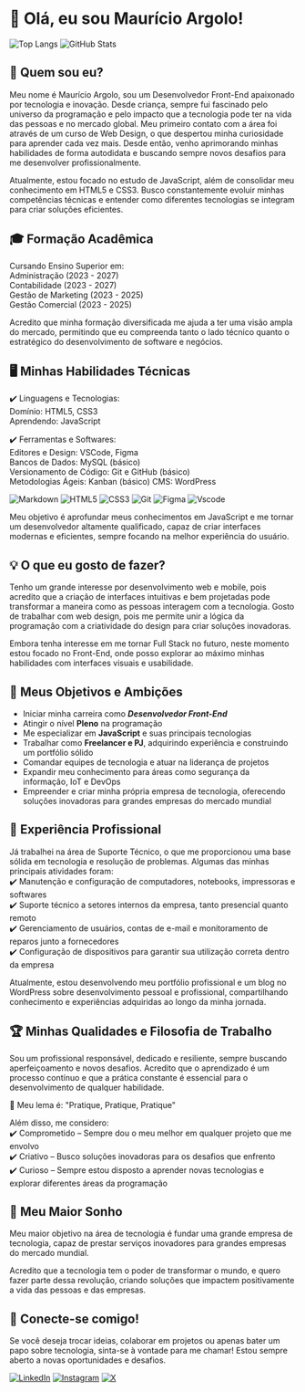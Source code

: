 # 👋 Olá, eu sou Maurício Argolo! 

![Top Langs](https://github-readme-stats-git-masterrstaa-rickstaa.vercel.app/api/top-langs/?username=mauricioargolo&bg_color=000&border_color=30A3DC&title_color=E94D5F&text_color=FFF)
![GitHub Stats](https://github-readme-stats.vercel.app/api?username=mauricioargolo&theme=transparent&bg_color=000&border_color=30A3DC&show_icons=true&icon_color=30A3DC&title_color=E94D5F&text_color=FFF)

## 🚀 Quem sou eu?
Meu nome é Maurício Argolo, sou um Desenvolvedor Front-End apaixonado por tecnologia e inovação. Desde criança, sempre fui fascinado pelo universo da programação e pelo impacto que a tecnologia pode ter na vida das pessoas e no mercado global. Meu primeiro contato com a área foi através de um curso de Web Design, o que despertou minha curiosidade para aprender cada vez mais. Desde então, venho aprimorando minhas habilidades de forma autodidata e buscando sempre novos desafios para me desenvolver profissionalmente.

Atualmente, estou focado no estudo de JavaScript, além de consolidar meu conhecimento em HTML5 e CSS3. Busco constantemente evoluir minhas competências técnicas e entender como diferentes tecnologias se integram para criar soluções eficientes.

## 🎓 Formação Acadêmica
Cursando Ensino Superior em:  
Administração (2023 - 2027)  
Contabilidade (2023 - 2027)  
Gestão de Marketing (2023 - 2025)  
Gestão Comercial (2023 - 2025)  

Acredito que minha formação diversificada me ajuda a ter uma visão ampla do mercado, permitindo que eu compreenda tanto o lado técnico quanto o estratégico do desenvolvimento de software e negócios.

## 🖥️ Minhas Habilidades Técnicas
✔️ Linguagens e Tecnologias:  
Domínio: HTML5, CSS3  
Aprendendo: JavaScript

✔️ Ferramentas e Softwares:  
Editores e Design: VSCode, Figma  
Bancos de Dados: MySQL (básico)  
Versionamento de Código: Git e GitHub (básico)  
Metodologias Ágeis: Kanban (básico)
CMS: WordPress

![Markdown](https://img.shields.io/badge/Markdown-000?style=for-the-badge&logo=markdown)
![HTML5](https://img.shields.io/badge/HTML5-E34F26?style=for-the-badge&logo=html5&logoColor=white)
![CSS3](https://img.shields.io/badge/CSS3-1572B6?style=for-the-badge&logo=css3&logoColor=white)
![Git](https://img.shields.io/badge/GIT-E44C30?style=for-the-badge&logo=git&logoColor=white)
![Figma](https://img.shields.io/badge/Figma-696969?style=for-the-badge&logo=figma&logoColor=figma)
![Vscode](https://img.shields.io/badge/Vscode-007ACC?style=for-the-badge&logo=visual-studio-code&logoColor=white)

Meu objetivo é aprofundar meus conhecimentos em JavaScript e me tornar um desenvolvedor altamente qualificado, capaz de criar interfaces modernas e eficientes, sempre focando na melhor experiência do usuário.

## 💡 O que eu gosto de fazer?
Tenho um grande interesse por desenvolvimento web e mobile, pois acredito que a criação de interfaces intuitivas e bem projetadas pode transformar a maneira como as pessoas interagem com a tecnologia. Gosto de trabalhar com web design, pois me permite unir a lógica da programação com a criatividade do design para criar soluções inovadoras.

Embora tenha interesse em me tornar Full Stack no futuro, neste momento estou focado no Front-End, onde posso explorar ao máximo minhas habilidades com interfaces visuais e usabilidade.

## 🎯 Meus Objetivos e Ambições
- Iniciar minha carreira como ***Desenvolvedor Front-End***
- Atingir o nível **Pleno** na programação
- Me especializar em **JavaScript** e suas principais tecnologias
- Trabalhar como **Freelancer e PJ**, adquirindo experiência e construindo um portfólio sólido
- Comandar equipes de tecnologia e atuar na liderança de projetos
- Expandir meu conhecimento para áreas como segurança da informação, IoT e DevOps
- Empreender e criar minha própria empresa de tecnologia, oferecendo soluções inovadoras para grandes empresas do mercado mundial

## 💼 Experiência Profissional
Já trabalhei na área de Suporte Técnico, o que me proporcionou uma base sólida em tecnologia e resolução de problemas. Algumas das minhas principais atividades foram:  
✔️ Manutenção e configuração de computadores, notebooks, impressoras e softwares  
✔️ Suporte técnico a setores internos da empresa, tanto presencial quanto remoto  
✔️ Gerenciamento de usuários, contas de e-mail e monitoramento de reparos junto a fornecedores  
✔️ Configuração de dispositivos para garantir sua utilização correta dentro da empresa

Atualmente, estou desenvolvendo meu portfólio profissional e um blog no WordPress sobre desenvolvimento pessoal e profissional, compartilhando conhecimento e experiências adquiridas ao longo da minha jornada.

## 🏆 Minhas Qualidades e Filosofia de Trabalho
Sou um profissional responsável, dedicado e resiliente, sempre buscando aperfeiçoamento e novos desafios. Acredito que o aprendizado é um processo contínuo e que a prática constante é essencial para o desenvolvimento de qualquer habilidade.

🚀 Meu lema é: "Pratique, Pratique, Pratique"

Além disso, me considero:  
✔️ Comprometido – Sempre dou o meu melhor em qualquer projeto que me envolvo  
✔️ Criativo – Busco soluções inovadoras para os desafios que enfrento  
✔️ Curioso – Sempre estou disposto a aprender novas tecnologias e explorar diferentes áreas da programação

## 🌟 Meu Maior Sonho
Meu maior objetivo na área de tecnologia é fundar uma grande empresa de tecnologia, capaz de prestar serviços inovadores para grandes empresas do mercado mundial.

Acredito que a tecnologia tem o poder de transformar o mundo, e quero fazer parte dessa revolução, criando soluções que impactem positivamente a vida das pessoas e das empresas.

## 📩 Conecte-se comigo!
Se você deseja trocar ideias, colaborar em projetos ou apenas bater um papo sobre tecnologia, sinta-se à vontade para me chamar! Estou sempre aberto a novas oportunidades e desafios.

[![LinkedIn](https://img.shields.io/badge/LinkedIn-0077B5?style=for-the-badge&logo=linkedin&logoColor=white)](https://www.linkedin.com/in/mauricio-argolo/)
[![Instagram](https://img.shields.io/badge/-Instagram-%23E4405F?style=for-the-badge&logo=instagram&logoColor=white)](https://www.instagram.com/mauricio_argolo/)
[![X](https://img.shields.io/badge/X-000?style=for-the-badge&logo=x)](https://x.com/mauricioargolo)
<!--
Here are some ideas to get you started:
- 🔭 Estou trabalhando em ...
- 🌱 Estou aprendendo ...
- 👯 Quero colaborar em ...
- 🤔 Procuro ajuda em ...
- 💬 Me pergunte sobre ...
- 📫 Como me contatar: ...
- ⚡ Fato engraçado: ...
-->

